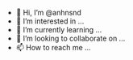- 👋 Hi, I’m @anhnsnd
- 👀 I’m interested in ...
- 🌱 I’m currently learning ...
- 💞️ I’m looking to collaborate on ...
- 📫 How to reach me ...

<!---
anhnsnd/anhnsnd is a ✨ special ✨ repository because its `README.md` (this file) appears on your GitHub profile.
You can click the Preview link to take a look at your changes.
--->
